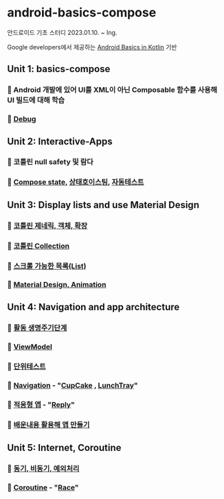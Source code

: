 # android-basics-compose

안드로이드 기초 스터디
2023.01.10. ~ Ing.

Google developers에서 제공하는 [Android Basics in Kotlin](https://developer.android.com/courses/android-basics-compose/course?hl=ko) 기반

## Unit 1:  basics-compose
### 📝 Android 개발에 있어 UI를 XML이 아닌 Composable 함수를 사용해 UI 빌드에 대해 학습
### 📝 [Debug](https://velog.io/@gogumi4502/Android-%EB%94%94%EB%B2%84%EA%B7%B8)

## Unit 2: Interactive-Apps
### 📝 코틀린 null safety 및 람다
### 📝 [Compose state](https://velog.io/@gogumi4502/Android-Compose-cjmk8rl9), [상태호이스팅](https://velog.io/@gogumi4502/Android-%EC%83%81%ED%83%9C%ED%98%B8%EC%9D%B4%EC%8A%A4%ED%8C%85-%ED%8C%A8%ED%84%B4), [자동테스트](https://velog.io/@gogumi4502/Android-%EC%9E%90%EB%8F%99%ED%85%8C%EC%8A%A4%ED%8A%B8)

## Unit 3:  Display lists and use Material Design
### 📝 [코틀린 제네릭, 객체, 확장](https://velog.io/@gogumi4502/Kotlin-%EC%A0%9C%EB%84%A4%EB%A6%AD-enum-%EC%8B%B1%EA%B8%80%ED%86%A4)
### 📝 [코틀린 Collection](https://github.com/JoungSangJun/android-basics-compose/blob/main/03.lists%20and%20Material%20Design/EventTracking/app/src/main/java/com/example/eventtracking/EventTracking.kt)
### 📝  [스크롤 가능한 목록(List)](https://github.com/JoungSangJun/android-basics-compose/blob/main/03.lists%20and%20Material%20Design/affirmations%20-%20List/app/src/main/java/com/example/affirmations/MainActivity.kt)
### 📝  [Material Design, Animation](https://github.com/JoungSangJun/android-basics-compose/tree/main/03.lists%20and%20Material%20Design/woof-MaterialTheming%2CAnimation)

## Unit 4:  Navigation and app architecture
### 📝 [활동 생명주기단계](https://velog.io/@gogumi4502/Android-%EC%83%9D%EB%AA%85%EC%A3%BC%EA%B8%B0)
### 📝 [ViewModel](https://github.com/JoungSangJun/android-basics-compose/tree/main/04.Navigation%20and%20app%20architecture/unscramble-architecture)
### 📝 [단위테스트](https://velog.io/@gogumi4502/Android-%EB%8B%A8%EC%9C%84%ED%85%8C%EC%8A%A4%ED%8A%B8)
### 📝 [Navigation](https://velog.io/@gogumi4502/Android-Compose-Navigation) - "[CupCake](https://github.com/JoungSangJun/android-basics-compose/tree/main/04.Navigation%20and%20app%20architecture/cupcake-%20navigation) , [LunchTray](https://github.com/JoungSangJun/android-basics-compose/tree/main/04.Navigation%20and%20app%20architecture/lunch-tray-navigation)"
### 📝 [적응형 앱](https://velog.io/@gogumi4502/Android-%ED%81%AC%EA%B8%B0-%EC%A1%B0%EC%A0%88-%EA%B0%80%EB%8A%A5%ED%95%9C-%EC%97%90%EB%AE%AC%EB%A0%88%EC%9D%B4%ED%84%B0) - "[Reply](https://github.com/JoungSangJun/android-basics-compose/tree/main/04.Navigation%20and%20app%20architecture/reply-adaptiveApp)"
### 📝 [배운내용 활용해 앱 만들기](https://github.com/JoungSangJun/android-basics-compose/tree/main/04.Navigation%20and%20app%20architecture/IncheonTour)

## Unit 5: Internet, Coroutine
### 📝 [동기, 비동기, 예외처리](https://velog.io/@gogumi4502/Kotlin-%EB%8F%99%EA%B8%B0-%EB%B9%84%EB%8F%99%EA%B8%B0-%EC%98%88%EC%99%B8%EC%B2%98%EB%A6%AC)
### 📝 [Coroutine](https://velog.io/@gogumi4502/Kotlin-%EC%BD%94%EB%A3%A8%ED%8B%B4) - "[Race]()"

